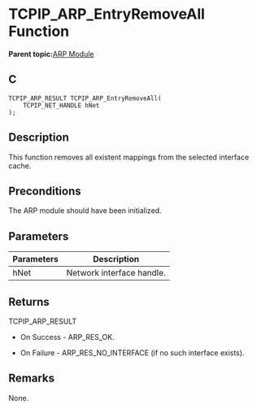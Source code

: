 # TCPIP\_ARP\_EntryRemoveAll Function

**Parent topic:**[ARP Module](GUID-3DCBF1EB-5623-4419-B244-DDD9B01704EE.md)

## C

```
TCPIP_ARP_RESULT TCPIP_ARP_EntryRemoveAll(
    TCPIP_NET_HANDLE hNet
);
```

## Description

This function removes all existent mappings from the selected interface cache.

## Preconditions

The ARP module should have been initialized.

## Parameters

|Parameters|Description|
|----------|-----------|
|hNet|Network interface handle.|

## Returns

TCPIP\_ARP\_RESULT

-   On Success - ARP\_RES\_OK.

-   On Failure - ARP\_RES\_NO\_INTERFACE \(if no such interface exists\).


## Remarks

None.

